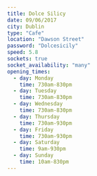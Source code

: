 ```yaml
---
title: Dolce Silicy
date: 09/06/2017
city: Dublin
type: "Cafe"
location: "Dawson Street"
password: "Dolcesicily"
speed: 5.8
sockets: true
socket_availability: "many"
opening_times:
  - day: Monday
    time: 730am-830pm
  - day: Tuesday
    time: 730am-830pm
  - day: Wednesday
    time: 730am-830pm
  - day: Thursday
    time: 730am-930pm
  - day: Friday
    time: 730am-930pm
  - day: Saturday
    time: 9am-930pm
  - day: Sunday
    time: 10am-830pm
---
```

